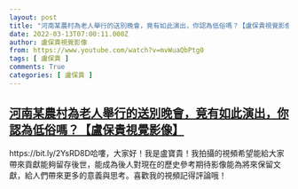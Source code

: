 ```yaml
---
layout: post
title: "河南某農村為老人舉行的送別晚會，竟有如此演出，你認為低俗嗎？【盧保貴視覺影像】"
date: 2022-03-13T07:00:11.000Z
author: 盧保貴視覺影像
from: https://www.youtube.com/watch?v=mvWuaQbPtg0
tags: [ 盧保貴 ]
comments: True
categories: [ 盧保貴 ]
---
```

<!--1647154811000-->
[河南某農村為老人舉行的送別晚會，竟有如此演出，你認為低俗嗎？【盧保貴視覺影像】](https://www.youtube.com/watch?v=mvWuaQbPtg0)
------

<div>
https://bit.ly/2YsRD8D哈嘍，大家好！我是盧寶貴！我拍攝的視頻希望能給大家帶來貢獻能夠留存後世，能成為後人對現在的歷史參考期待影像能為將來保留文獻，給人們帶來更多的意義與思考。喜歡我的視頻記得評論哦！
</div>

